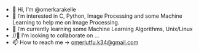 - 👋 Hi, I’m @omerkarakelle
- 👀 I’m interested in C, Python, Image Processing and some Machine Learning to help me on Image Processing.
- 🌱 I’m currently learning some Machine Learning Algorithms, Unix/Linux
- //💞️ I’m looking to collaborate on ...
- 📫 How to reach me -> omerlutfu.k34@gmail.com
